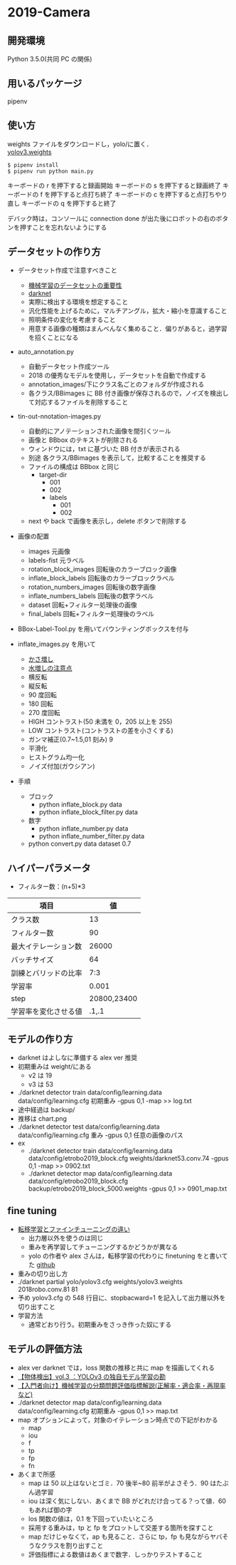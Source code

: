 # 2019-Camera

## 開発環境

Python 3.5.0(共同 PC の関係)

## 用いるパッケージ

pipenv

## 使い方

weights ファイルをダウンロードし，yolo/に置く．  
[yolov3.weights](https://www.dropbox.com/s/1r2xawzvz0fpd8f/yolov3.weights?dl=0)

`$ pipenv install`  
`$ pipenv run python main.py`

キーボードの r を押下すると録画開始
キーボードの s を押下すると録画終了
キーボードの f を押下すると点打ち終了
キーボードの c を押下すると点打ちやり直し
キーボードの q を押下すると終了

デバック時は，コンソールに connection done が出た後にロボットの右のボタンを押すことを忘れないようにする

## データセットの作り方

- データセット作成で注意すべきこと

  - [機械学習のデータセットの重要性](https://qiita.com/nonbiri15/items/b29fe079d359d531bf85)
  - [darknet](https://github.com/AlexeyAB/darknet#how-to-improve-object-detection)
  - 実際に検出する環境を想定すること
  - 汎化性能を上げるために，マルチアングル，拡大・縮小を意識すること
  - 照明条件の変化を考慮すること
  - 用意する画像の種類はまんべんなく集めること．偏りがあると，過学習を招くことになる

- auto_annotation.py

  - 自動データセット作成ツール
  - 2018 の優秀なモデルを使用し，データセットを自動で作成する
  - annotation_images/下にクラス名ごとのフォルダが作成される
  - 各クラス/BBimages に BB 付き画像が保存されるので，ノイズを検出して対応するファイルを削除すること

- tin-out-nnotation-images.py

  - 自動的にアノテーションされた画像を間引くツール
  - 画像と BBbox のテキストが削除される
  - ウィンドウには，txt に基づいた BB 付きが表示される
  - 別途 各クラス/BBimages を表示して，比較することを推奨する
  - ファイルの構成は BBbox と同じ
    - target-dir
      - 001
      - 002
      - labels
        - 001
        - 002
  - next や back で画像を表示し，delete ボタンで削除する

- 画像の配置
  - images 元画像
  - labels-fist 元ラベル
  - rotation_block_images 回転後のカラーブロック画像
  - inflate_block_labels 回転後のカラーブロックラベル
  - rotation_numbers_images 回転後の数字画像
  - inflate_numbers_labels 回転後の数字ラベル
  - dataset 回転+フィルター処理後の画像
  - final_labels 回転+フィルター処理後のラベル
- BBox-Label-Tool.py を用いてバウンティングボックスを付与
- inflate_images.py を用いて
  - [かさ増し](https://qiita.com/bohemian916/items/9630661cd5292240f8c7)
  - [水増しの注意点](https://products.sint.co.jp/aisia/blog/vol1-7)
  - 横反転
  - 縦反転
  - 90 度回転
  - 180 回転
  - 270 度回転
  - HIGH コントラスト(50 未満を 0，205 以上を 255)
  - LOW コントラスト(コントラストの差を小さくする)
  - ガンマ補正(0.7~1.5,01 刻み) 9
  - 平滑化
  - ヒストグラム均一化
  - ノイズ付加(ガウシアン)
- 手順
  - ブロック
    - python inflate_block.py data
    - python inflate_block_filter.py data
  - 数字
    - python inflate_number.py data
    - python inflate_number_filter.py data
  - python convert.py data dataset 0.7

## ハイパーパラメータ

- フィルター数：(n+5)\*3

| 項目                 | 値          |
| -------------------- | ----------- |
| クラス数             | 13          |
| フィルター数         | 90          |
| 最大イテレーション数 | 26000       |
| バッチサイズ         | 64          |
| 訓練とバリッドの比率 | 7:3         |
| 学習率               | 0.001       |
| step                 | 20800,23400 |
| 学習率を変化させる値 | .1,.1       |

## モデルの作り方

- darknet はよしなに準備する alex ver 推奨
- 初期重みは weight/にある
  - v2 は 19
  - v3 は 53
- ./darknet detector train data/config/learning.data data/config/learning.cfg 初期重み -gpus 0,1 -map >> log.txt
- 途中経過は backup/
- 推移は chart.png
- ./darknet detector test data/config/learning.data data/config/learning.cfg 重み -gpus 0,1 任意の画像のパス
- ex
  - ./darknet detector train data/config/learning.data data/config/etrobo2019_block.cfg weights/darknet53.conv.74 -gpus 0,1 -map >> 0902.txt
  - ./darknet detector map data/config/learning.data data/config/etrobo2019_block.cfg backup/etrobo2019_block_5000.weights -gpus 0,1 >> 0901_map.txt

## fine tuning

- [転移学習とファインチューニングの違い](https://www.quora.com/What-is-the-difference-between-transfer-learning-and-fine-tuning)
  - 出力層以外を使うのは同じ
  - 重みを再学習してチューニングするかどうかが異なる
  - yolo の作者や alex さんは，転移学習の代わりに finetuning をと書いてた [github](https://github.com/AlexeyAB/darknet#how-to-improve-object-detection)
- 重みの切り出し方
- ./darknet partial yolo/yolov3.cfg weights/yolov3.weights 2018robo.conv.81 81
- 予め yolov3.cfg の 548 行目に、stopbacward=1 を記入して出力層以外を切り出すこと
- 学習方法
  - 通常どおり行う。初期重みをさっき作った奴にする

## モデルの評価方法

- alex ver darknet では，loss 関数の推移と共に map を描画してくれる
- [【物体検出】vol.3 ：YOLOv3 の独自モデル学習の勘](https://www.nakasha.co.jp/future/ai/yolov3train.html)
- [【入門者向け】機械学習の分類問題評価指標解説(正解率・適合率・再現率など)](https://qiita.com/FukuharaYohei/items/be89a99c53586fa4e2e4)
- ./darknet detector map data/config/learning.data data/config/learning.cfg 初期重み -gpus 0,1 >> map.txt
- map オプションによって，対象のイテレーション時点での下記がわかる
  - map
  - iou
  - f
  - tp
  - fp
  - fn
- あくまで所感
  - map は 50 以上はないとゴミ．70 後半~80 前半がよさそう．90 はたぶん過学習
  - iou は深く気にしない．あくまで BB がどれだけ合ってる？って値．60 もあれば御の字
  - los 関数の値は，0.1 を下回っていたいところ
  - 採用する重みは，tp と fp をプロットして交差する箇所を探すこと
  - map だけじゃなくて，ap も見ること．さらに tp，fp も見ながらヤバそうなクラスを割り出すこと
  - 評価指標による数値はあくまで数字．しっかりテストすること
